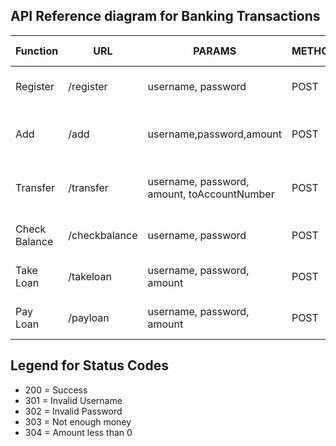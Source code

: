 ## API Reference diagram for Banking Transactions


| Function  | URL  | PARAMS  | METHOD | STATUS CODE |
|-----------|------|---------|---|---|
| Register  | /register | username, password | POST  | 200, 301, 302   |
| Add       | /add | username,password,amount | POST   | 200, 301, 302, 304   |
| Transfer | /transfer | username, password, amount, toAccountNumber | POST   | 200, 301, 302, 304  |
| Check Balance| /checkbalance| username, password | POST   | 200, 301, 302   |
| Take Loan | /takeloan| username, password, amount| POST   | 200, 301, 302  |
| Pay Loan  | /payloan| username, password, amount| POST   | 200, 301, 302   |


## Legend for Status Codes

- 200 = Success 
- 301 = Invalid Username
- 302 = Invalid Password
- 303 = Not enough money
- 304 = Amount less than 0
